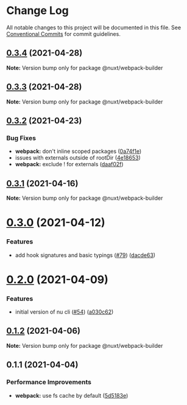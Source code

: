 # Change Log

All notable changes to this project will be documented in this file.
See [Conventional Commits](https://conventionalcommits.org) for commit guidelines.

## [0.3.4](https://github.com/nuxt/framework/compare/@nuxt/webpack-builder@0.3.3...@nuxt/webpack-builder@0.3.4) (2021-04-28)

**Note:** Version bump only for package @nuxt/webpack-builder





## [0.3.3](https://github.com/nuxt/framework/compare/@nuxt/webpack-builder@0.3.2...@nuxt/webpack-builder@0.3.3) (2021-04-28)

**Note:** Version bump only for package @nuxt/webpack-builder





## [0.3.2](https://github.com/nuxt/framework/compare/@nuxt/webpack-builder@0.3.1...@nuxt/webpack-builder@0.3.2) (2021-04-23)


### Bug Fixes

* **webpack:** don't inline scoped packages ([0a74f1e](https://github.com/nuxt/framework/commit/0a74f1e2392b45024f3af20f3ded4bb6545911fc))
* issues with externals outside of rootDir ([4e18653](https://github.com/nuxt/framework/commit/4e1865358c1597cb68cc96bef2b30e2811fcd899))
* **webpack:** exclude ! for externals ([daaf02f](https://github.com/nuxt/framework/commit/daaf02f5e4dd19d907d511f4a139f36d11db1b5b))





## [0.3.1](https://github.com/nuxt/framework/compare/@nuxt/webpack-builder@0.3.0...@nuxt/webpack-builder@0.3.1) (2021-04-16)

**Note:** Version bump only for package @nuxt/webpack-builder





# [0.3.0](https://github.com/nuxt/framework/compare/@nuxt/webpack-builder@0.2.0...@nuxt/webpack-builder@0.3.0) (2021-04-12)


### Features

* add hook signatures and basic typings ([#79](https://github.com/nuxt/framework/issues/79)) ([dacde63](https://github.com/nuxt/framework/commit/dacde630634700172ccd54a1e4f1d0469b28bd30))





# [0.2.0](https://github.com/nuxt/framework/compare/@nuxt/webpack-builder@0.1.2...@nuxt/webpack-builder@0.2.0) (2021-04-09)


### Features

* initial version of nu cli ([#54](https://github.com/nuxt/framework/issues/54)) ([a030c62](https://github.com/nuxt/framework/commit/a030c62d29ba871f94a7152c7d5fa36d4de1d3b6))





## [0.1.2](https://github.com/nuxt/framework/compare/@nuxt/webpack-builder@0.1.1...@nuxt/webpack-builder@0.1.2) (2021-04-06)

**Note:** Version bump only for package @nuxt/webpack-builder





## 0.1.1 (2021-04-04)


### Performance Improvements

* **webpack:** use fs cache by default ([5d5183e](https://github.com/nuxt/framework/commit/5d5183ee82f0d1567934c9cd13160bf84bddd8d3))
